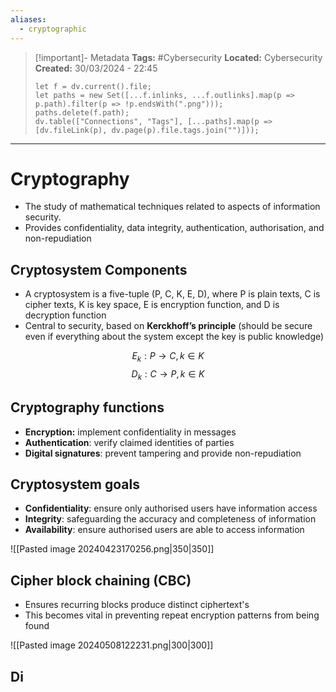 ```yaml
---
aliases:
  - cryptographic
---
```


> [!important]- Metadata
> **Tags:** #Cybersecurity 
> **Located:** Cybersecurity
> **Created:** 30/03/2024 - 22:45
> ```dataviewjs
> let f = dv.current().file;
> let paths = new Set([...f.inlinks, ...f.outlinks].map(p => p.path).filter(p => !p.endsWith(".png")));
> paths.delete(f.path);
> dv.table(["Connections", "Tags"], [...paths].map(p => [dv.fileLink(p), dv.page(p).file.tags.join("")]));
> ```

___
# Cryptography
- The study of mathematical techniques related to aspects of information security.
- Provides confidentiality, data integrity, authentication, authorisation, and non-repudiation

## Cryptosystem Components
- A cryptosystem is a five-tuple (P, C, K, E, D), where P is plain texts, C is cipher texts, K is key space, E is encryption function, and D is decryption function
- Central to security, based on **Kerckhoff’s principle** (should be secure even if everything about the system except the key is public knowledge)

$$E_{k}:P\to C,k\in K$$
$$D_{k}:C\to P,k\in K$$
## Cryptography functions
- **Encryption:** implement confidentiality in messages
- **Authentication**: verify claimed identities of parties
- **Digital signatures**: prevent tampering and provide non-repudiation 
## Cryptosystem goals
- **Confidentiality**: ensure only authorised users have information access 
- **Integrity**: safeguarding the accuracy and completeness of information 
- **Availability**: ensure authorised users are able to access information 

![[Pasted image 20240423170256.png|350|350]]

## Cipher block chaining (CBC)
- Ensures recurring blocks produce distinct ciphertext's
- This becomes vital in preventing repeat encryption patterns from being found

![[Pasted image 20240508122231.png|300|300]]

## Di